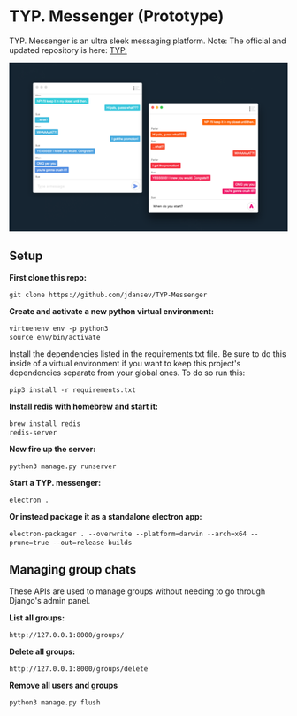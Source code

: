# TYP. Messenger (Prototype)

TYP. Messenger is an ultra sleek messaging platform.
Note: The official and updated repository is here: [TYP.](https://github.com/jdansev/TYP.) 

![alt text](./demo.png)

## Setup

**First clone this repo:**
```
git clone https://github.com/jdansev/TYP-Messenger
```

**Create and activate a new python virtual environment:**
```
virtuenenv env -p python3
source env/bin/activate
```

Install the dependencies listed in the requirements.txt file. Be sure to do this inside of a virtual environment if you want to keep this project's dependencies separate from your global ones. To do so run this:
```
pip3 install -r requirements.txt
```

**Install redis with homebrew and start it:**
```
brew install redis
redis-server
```

**Now fire up the server:**
```
python3 manage.py runserver
```

**Start a TYP. messenger:**
```
electron .
```

**Or instead package it as a standalone electron app:**
```
electron-packager . --overwrite --platform=darwin --arch=x64 --prune=true --out=release-builds
```

## Managing group chats

These APIs are used to manage groups without needing to go through Django's admin panel.

**List all groups:**
```
http://127.0.0.1:8000/groups/
```

**Delete all groups:**
```
http://127.0.0.1:8000/groups/delete
```

**Remove all users and groups**
```
python3 manage.py flush
```
